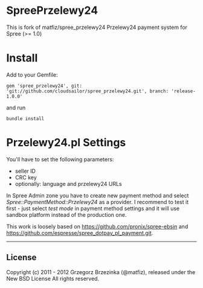 SpreePrzelewy24
====================

This is fork of matfiz/spree_przelewy24
Przelewy24 payment system for Spree (>= 1.0)

Install
=======

Add to your Gemfile:

    gem 'spree_przelewy24', git: 'git://github.com/cloudsailor/spree_przelewy24.git', branch: 'release-1.0.0'

and run

    bundle install

Przelewy24.pl Settings
========

You'll have to set the following parameters:
  * seller ID
  * CRC key
  * optionally: language and przelewy24 URLs

In Spree Admin zone you have to create new payment method and select *Spree::PaymentMethod::Przelewy24* as a provider.
I recommend to test it first - just select *test mode* in payment method settings and it will use sandbox platform instead of the production one.

This work is loosely based on https://github.com/pronix/spree-ebsin and https://github.com/espresse/spree_dotpay_pl_payment.git.

------------------------------------------------------------------------------
License
------------------------------------------------------------------------------

Copyright (c) 2011 - 2012 Grzegorz Brzezinka (@matfiz), released under the New BSD License All rights reserved.
